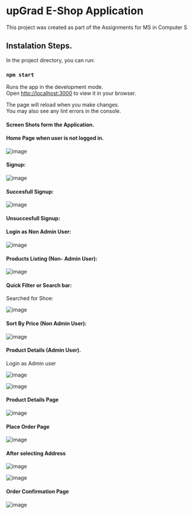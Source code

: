 # upGrad E-Shop Application 

This project was created as part of the Assignments for MS in Computer S

## Instalation Steps. 

In the project directory, you can run:

### `npm start`

Runs the app in the development mode.\
Open [http://localhost:3000](http://localhost:3000) to view it in your browser.

The page will reload when you make changes.\
You may also see any lint errors in the console.

#### Screen Shots form the Application. 

#### Home Page when user is not logged in. 

![image](https://github.com/user-attachments/assets/bfd16419-da27-4582-9d21-5a8bfcfd62db)

#### Signup:
![image](https://github.com/user-attachments/assets/3234d37d-9faf-4d9a-bae5-65175dc8efc4)

#### Succesfull Signup:

![image](https://github.com/user-attachments/assets/cc115181-ec07-41c9-a238-788c03a8e261)

#### Unsuccesfull Signup:



#### Login as Non Admin User:

![image](https://github.com/user-attachments/assets/5771c28d-9dfb-4073-b89e-463d940c0268)

#### Products Listing (Non- Admin User):

![image](https://github.com/user-attachments/assets/a26bbd7a-b2cf-467c-8e53-447dcbcd8e76)

#### Quick Filter or Search bar:

Searched for Shoe: 

![image](https://github.com/user-attachments/assets/9ff346fe-9e14-4bb8-bec0-d0ab4b396367)


#### Sort By Price (Non Admin User):
![image](https://github.com/user-attachments/assets/5ab46696-6840-49d4-88b3-d63b6ec4eb97)


#### Product Details (Admin User).

Login as Admin user

![image](https://github.com/user-attachments/assets/077d8984-e8fb-40dc-bf6f-79fb2a1ae549)


![image](https://github.com/user-attachments/assets/cbae3687-97fc-426d-bf4c-bd72de2a910e)



#### Product Details Page

![image](https://github.com/user-attachments/assets/020a85d6-8a2b-4b86-8ac6-bba3f02a53ec)


#### Place Order Page

![image](https://github.com/user-attachments/assets/13909a81-dddb-4e00-9088-d32192408e7e)

#### After selecting Address

![image](https://github.com/user-attachments/assets/7cca0403-6ae6-41f7-9a65-9f6c50b4e519)


![image](https://github.com/user-attachments/assets/023872b4-cf13-4f43-b4c3-114d1165df32)

#### Order Confirmation Page

![image](https://github.com/user-attachments/assets/5d71a582-3e4d-4bd4-9fe5-a83c3386bd7c)



